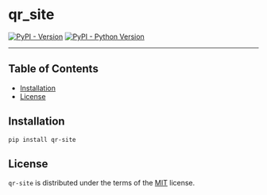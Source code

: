 # qr_site

[![PyPI - Version](https://img.shields.io/pypi/v/qr-site.svg)](https://pypi.org/project/qr-site)
[![PyPI - Python Version](https://img.shields.io/pypi/pyversions/qr-site.svg)](https://pypi.org/project/qr-site)

-----

## Table of Contents

- [Installation](#installation)
- [License](#license)

## Installation

```console
pip install qr-site
```

## License

`qr-site` is distributed under the terms of the [MIT](https://spdx.org/licenses/MIT.html) license.

